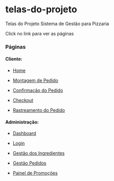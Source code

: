 # telas-do-projeto
Telas do Projeto Sistema de Gestão para Pizzaria

Click no link para ver as páginas

### Páginas
#### Cliente:
- [Home](https://keven-costa.github.io/telas-do-projeto/resources/static/index)

- [Montagem de Pedido](https://keven-costa.github.io/telas-do-projeto/resources/static/montagem-pedido)

- [Confirmação do Pedido](https://keven-costa.github.io/telas-do-projeto/resources/static/confimacao-pedido)

- [Checkout](https://keven-costa.github.io/telas-do-projeto/resources/static/checkout)

- [Rastreamento do Pedido](https://keven-costa.github.io/telas-do-projeto/resources/static/rastreamento-pedido)

#### Administração:

- [Dashboard](https://keven-costa.github.io/telas-do-projeto/resources/templates/admin/dashboard)

- [Login](https://keven-costa.github.io/telas-do-projeto/resources/templates/admin/login)

- [Gestão dos Ingredientes](https://keven-costa.github.io/telas-do-projeto/resources/templates/admin/gestao-ingredientes)

- [Gestão Pedidos](https://keven-costa.github.io/telas-do-projeto/resources/templates/admin/gestao-pedidos)

- [Painel de Promoções](https://keven-costa.github.io/telas-do-projeto/resources/templates/admin/painel-promocoes)

